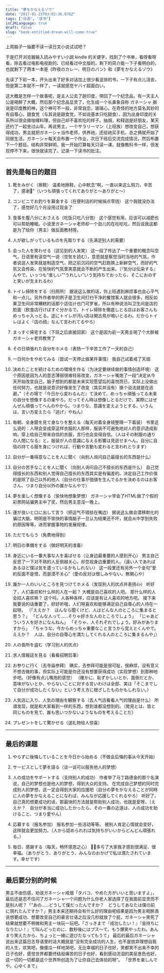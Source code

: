 ```yaml
---
title: "夢をかなえるゾウ"
date: "2017-01-23T03:02:36.076Z"
tags: ["日语", "读书"]
isCJKLanguage: true
draft: false
slug: "book-entitled-dream-will-come-true"
---
```


上周脑子一抽要不读一读日文小说试试吧？

于是打开浏览器输入読みやすい小説 kindle 的关键字，找到了个书单，看呀看呀看，除去看过电影电视剧的、已经看过中文版的，剩下的简介能一下子看明白的，也就剩下了两本一本是《昨夜のカレー、明日のパン》和《夢をかなえるゾウ》

先读了下前一本，开头出来了好多对话加上很少看竖排的书，一下子有点儿沮丧，但是第二本就不一样了，一读就感觉ヤバイ超面白い。

这大概是怎样一个故事呢，是主人公去了趟印度，带回了一个纪念品，有一天主人公是喝醉了大概，然后那个纪念品显灵了，化生成一个长鼻象自称 ガネーシャ 据说是印度教的神，这个神可不一般，非常自恋，玻璃心，在奇怪的地方莫名其妙的有自尊心，甜食党（与其说是甜食党，不如说基本只吃甜食），因为出身印度的关系所以很会做咖喱料理，但自己却不喜欢吃的样子。抽烟，和释迦是好朋友，某天还约了一起坐过山车。再说男主，一个サラリーマン（上班族）想改变自己，想获得成功，男主就把ガネーシャ当作老师，供养祂，还给祂买手机，总之俩就开始了同居生活，ガネーシャ每天会布置一个作业，次日下班后交流完成情况，然后布置下一个题目。结构非常鲜明，我一开始打算每天只读一课，就像教科书一样，但发现停不下来，很快就读完了。记录一下读书的批注。

<hr>

## 首先是每日的题目

1. 靴をみがく（擦鞋）
温柔地擦鞋，心中默念“啊，一直以来这么努力，辛苦了，感谢🙏”（いつも頑張ってくれてありがと～ありがと～）

2. コンビニでお釣りを募金する（在便利店的时候捐点零钱）
这个我就没办法了，感觉好几个月没用过现金了

3. 食事を腹八分におさえる（吃饭只吃八分饱）
这个感觉有用，应该可以减肥也可以帮助睡眠。小说里ガネーシャ老师却一个劲儿的在吃吃吃，然后说我这都是为了给你（男主）做反面教材呀。

4. 人が欲しがっているものを先取りする（先满足别人的需要）

5. 会った人を笑わせる（逗见到的人发笑）
这一段了传达了一个重要的概念叫空气，日语里有读空气一说（空気を読む），意思就是察觉当时当地的气氛，作者说逗人发笑就是制造空气，把之前沉闷的空气赶跑换上新鲜空气，而好的气氛又会传染，在愉快的气氛里笑意就会不断的产生出来。（『気分は伝染する』んやで。いっつも“楽しい”“うれしい”いう気持ちでおったら、そこにおのずと笑いが生まれるわ）

6. トイレ掃除をする（扫厕所）
据说这么做的话，你上班遇到麻烦事也会心平气和一点儿。另外作者举的例子是卫生间打扫干净的餐馆客人就会很多，相反如果卫生间非常糟糕的话那个店估计也门可罗雀，所以有种说法叫卫生间是店的脸面（飲食店行けばすぐ分かるで。トイレ掃除を徹底しとる店はお客さんもめっちゃ入っとる。逆にトイレが汚い店は閑古鳥が鳴いとるわ。だからトイレはよく『店の顔』なんて言われてるやろ）

7. まっすぐ帰宅する（下班之后直接回家）
这个是因为前一天男主喝了个大醉被ガネーシャ老师教育了

8. その日頑張れた自分をホメる（表扬一下辛苦工作了一天的自己）

9. 一日何かをやめてみる（尝试一天停止做某件事情）
我自己试着戒了天烟

10. 決めたことを続けるための環境を作る（为决定要继续做的事情创造环境）
这个原因是因为人的意志薄弱很难轻易改变，ガネーシャ嘴炮了一段“决定从今天开始改变自己，脑子想到的都是未来实现愿望后的喜悦而已，实际上没做出任何努力，也就是说意识好像发生了改变（其实并没有）换个说法就是在逃避，”（その場で『今日から変わるんだ』て決めて、めっちゃ頑張ってる未来の自分を想像するの楽やろ。だってそん時は想像しとるだけで、実際にはぜんぜん頑張ってへんのやから。つまりな、意識を変えようとする、いうんは、言い方変えたら『逃げ』やねん）

11. 毎朝、全身鏡を見て身なりを整える（每天对着全身镜整理一下着装）
书里这么说的：人呀会变成穿这样衣服的人那样，服装不可避免地对人的意识造成影响，穿上给自己带来自信的衣服，言行也会变得自信。（人はその制服の通りの人間になる』と。服装が人の意識に与える影響は見逃せまへん。自分に自信の持てる服を身につければ、行動や言動も変わると言われとります）

12. 自分が一番得意なことを人に聞く（向别人询问自己最擅长的东西是什么）

13. 自分の苦手なことを人に聞く（向别人询问自己不擅长的东西是什么）
自己觉得擅长的东西和别人觉得自己擅长的东西其实是有偏差的。决定自己工作价值的是除了自己以外的他人（自分の仕事が価値を生んでるかを決めるのはお客さん、つまり自分以外の誰かなんやで）

14. 夢を楽しく想像する（愉快地想象梦想）
ガネーシャ学会了HTML做了个假的彩票网站骗男主中了奖，然后男主意淫一晚上。

15. 運が良いと口に出して言う（把运气不错挂在嘴边）
据说这么做会潜移默化的骗过大脑，明明是不愉快的事情脑子一旦认为结果还不坏，就会从中学到失败的原因等等，进而掌握事物的发展规律。

16. ただでもらう（免费地得到）

17. 明日の準備をする（做好明天的准备）

18. 身近にいる一番大事な人を喜ばせる（让身边最重要的人感到开心）
男主自己反思了一下对不熟的人反倒越关心，却忽视身边重要的人。（遠い人であればあるほど僕は気を遣っているかもしれない）
这一段里还有另外一个金句“爱的反面不是恨，而是漠不关心”（愛の反対は憎しみやない。無関心や）

19. 誰か一人のいいところを見つけてホメる（发现别人的优点并表扬👍）
听好了，人们喜欢和什么样的人在一起？
大概是自己喜欢的人吧。
那什么样的人会招人喜欢嘛？
这个吗，人各种各样，应该是有让人喜欢的地方吧。
接下来我要说的话重要了，好好听哦，人们呀喜欢和能够满足自己自尊心的人待在一起呀。
（「ええか？　ほんなら聞くけど、人はどんな人のところに集まると思う？」
「どんな人って……そりゃ好きな人のところでしょう」
「じゃあどういう人を好きになんねん」
「そりゃ、人それぞれでしょう。好みがありますから」
「ちゃうな。今からめっちゃ重要なこと言うから覚えとくんやで。ええか？　人は、自分の自尊心を満たしてくれる人のところに集まるんや」）

20. 人の長所を盗む（学习别人的优点）

21. 求人情報誌を見る（看看招聘启事）

22. お参りに行く（去寺庙参拜）
确实，去参拜可能是很可耻，很麻烦，没有意义不想去做的事，但实际上可能是你还没有想要获得成功（实现梦想）到那种地步吧。（好像有点儿嘴炮的感觉）
（確かに、恥ずかしいとか、面倒だとか、意味がないとか、やらないことに対する言いわけは全部、実は「そこまでして自分が成功したくない」という考え方に根ざしたものかもしれない。）

23. 人気店に入り、人気の理由を観察する（去人气店看看人气的理由是什么）
所谓发现，就是和大家看到一样的东西，想到谁都没想到的。（発見とは、皆と同じものを見て、誰も思いつかないようなものを考えることだ）

24. プレゼントをして驚かせる（送礼物给人惊喜）

<hr>

## 最后的课题

1. やらずに後悔していることを今日から始める（不做会后悔的事从今天开始）

2. サービスとして夢を語る（谈一谈可以服务他人的梦想）

3. 人の成功をサポートする（支持别人的成功）
作者举了马丁路德金的那个名演说，自己的梦想也是他人的梦想，得到大众的支持。
在完成自己梦想的同时完成别人的梦想，这一定会得到大家的应援吧（自分の夢をかなえることが同時に人の夢をかなえることになれば、みんなが応援してくれるやろ）
听好了，自己真的想要成功的话，那最快的方法就是帮助别人成功，也就是爱呀。（ええか？　自分が本当に成功したかったら、その一番の近道は、人の成功を助けること、つまり愛やん）

4. 応募する（报名参加）
报名参加一些活动等等。
被别人肯定心情就会变好，这样就会更加努力。（人から認められれば気持ちがいいからどんどん頑張れる。）

5. 毎日、感謝する（每天，畅怀感恩之心）
🙏🙏多亏了大家我才感到很满足、很幸福。（ありがとう、ありがとう、みんなのおかげで私は満たされています。幸せです）

<hr>

## 最后要分别的时候

男主不由伤感，劝说ガネーシャ戒烟「タバコ、やめた方がいいと思いますよ」，最后还是忍不住问了ガネーシャ一个问题为什么你老人家选择了在我面前显灵而不是别人呢？「“あの……どうして僕だったんですか？　どうしてあなたは僕の前に現れたんですか？」男主本来还期待会有什么好的理由呢结果是因为男主喝醉酒说想要成功、想要改变自己的豪言壮语之后没几秒就放了个屁，ガネーシャ笑死了结果就想要不稍微和男主一块玩一玩吧。「さっきまで『成功したい！』『金持ちになりたい！』て叫んどったのに、数秒後にはプス～て。もう爆笑やったわ。あんまり笑えたから、ちょっと一緒に遊びたなってもうて」
最后的最后ガネーシャ说出来这篇日志导语里的话大概就是“没有完全成功的人生，也不是放弃理想自我的人生，欢笑吧，像傻瓜一样地哭吧，无比幸福的日子也好，笑都笑不出来不幸的日子也好，感觉世界都要终结般痛苦的日子也好，看到感动流泪的美丽景色也好，这一切的一切都是这个世界所创造为了让你自己去体验的呀”。
「世界を楽しんでや。心ゆくまで」
